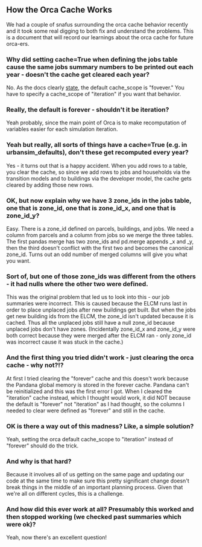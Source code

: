 ## How the Orca Cache Works

We had a couple of snafus surrounding the orca cache behavior recently and it took some real digging to both fix and understand the problems.  This is a document that will record our learnings about the orca cache for future orca-ers.

### Why did setting cache=True when defining the jobs table cause the same jobs summary numbers to be printed out each year - doesn't the cache get cleared each year?

No.  As the docs clearly [state](https://udst.github.io/orca/core.html?highlight=cache_scope#cache-scope), the default cache_scope is "fovever."  You have to specify a cache_scope of "iteration" if you want that behavior.

### Really, the default is forever - shouldn't it be iteration?

Yeah probably, since the main point of Orca is to make recomputation of variables easier for each simulation iteration.

### Yeah but really, all sorts of things have a cache=True (e.g. in urbansim_defaults), don't these get recomputed every year?

Yes - it turns out that is a happy accident.  When you add rows to a table, you clear the cache, so since we add rows to jobs and households via the transition models and to buildings via the developer model, the cache gets cleared by adding those new rows.

### OK, but now explain why we have 3 zone_ids in the jobs table, one that is zone_id, one that is zone_id_x, and one that is zone_id_y?

Easy.  There is a zone_id defined on parcels, buildings, and jobs.  We need a column from parcels and a column from jobs so we merge the three tables.  The first pandas merge has two zone_ids and pd.merge appends _x and _y, then the third doesn't conflict with the first two and becomes the canonical zone_id.  Turns out an odd number of merged columns will give you what you want.

### Sort of, but one of those zone_ids was different from the others - it had nulls where the other two were defined.

This was the original problem that led us to look into this - our job summaries were incorrect.  This is caused because the ELCM runs last in order to place unplaced jobs after new buildings get built.  But when the jobs get new building ids from the ELCM, the zone_id isn't updated because it is cached.  Thus all the unplaced jobs still have a null zone_id because unplaced jobs don't have zones.  (Incidentally zone_id_x and zone_id_y were both correct because they were merged after the ELCM ran - only zone_id was incorrect cause it was stuck in the cache.)

### And the first thing you tried didn't work - just clearing the orca cache - why not?!?

At first I tried clearing the "forever" cache and this doesn't work because the Pandana global memory is stored in the forever cache.  Pandana can't be reinitialized and this was the first error I got.  When I cleared the "iteration" cache instead, which I thought would work, it did NOT because the default is "forever" not "iteration" as I had thought, so the columns I needed to clear were defined as "forever" and still in the cache.

### OK is there a way out of this madness?  Like, a simple solution?

Yeah, setting the orca default cache_scope to "iteration" instead of "forever" should do the trick.

### And why is that hard?

Because it involves all of us getting on the same page and updating our code at the same time to make sure this pretty significant change doesn't break things in the middle of an important planning process.  Given that we're all on different cycles, this is a challenge.

### And how did this ever work at all?  Presumably this worked and then stopped working (we checked past summaries which were ok)?

Yeah, now there's an excellent question!
